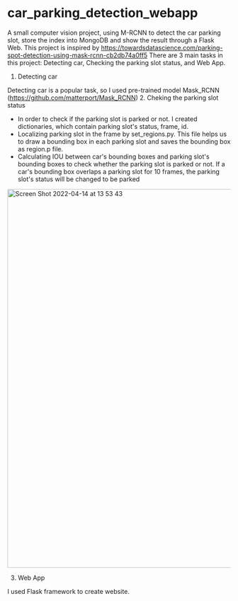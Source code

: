 # car_parking_detection_webapp
A small computer vision project, using M-RCNN to detect the car parking slot, store the index into MongoDB and show the result through a Flask Web. This project is inspired by https://towardsdatascience.com/parking-spot-detection-using-mask-rcnn-cb2db74a0ff5
There are 3 main tasks in this project: Detecting car, Checking the parking slot status, and Web App.

1. Detecting car

 Detecting car is a popular task, so I used pre-trained model Mask_RCNN (https://github.com/matterport/Mask_RCNN)
2. Cheking the parking slot status

 - In order to check if the parking slot is parked or not. I created dictionaries, which contain parking slot's status, frame, id.
 - Localizing parking slot in the frame by set_regions.py. This file helps us to draw a bounding box in each parking slot and saves the bounding box as region.p file.
 - Calculating IOU between car's bounding boxes and parking slot's bounding boxes to check whether the parking slot is parked or not. If a car's bounding box overlaps a parking slot for 10 frames, the parking slot's status will be changed to be parked

<img width="856" alt="Screen Shot 2022-04-14 at 13 53 43" src="https://user-images.githubusercontent.com/50269219/163385699-b6ffc2ae-cd30-42ad-b296-6960a25aae17.png">


3. Web App

 I used Flask framework to create website.
